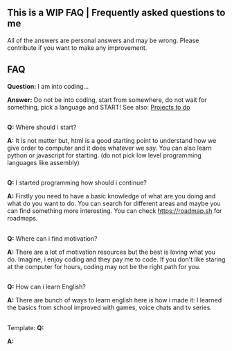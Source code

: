 ## This is a WIP FAQ | Frequently asked questions to me

All of the answers are personal answers and may be wrong. Please contribute if you want to make any improvement.

## FAQ

**Question:** I am into coding...

**Answer:** Do not be into coding, start from somewhere, do not wait for something, pick a language and START! 
See also: [Projects to do](https://github.com/practical-tutorials/project-based-learning)

##

**Q:** Where should i start?

**A:** It is not matter but, html is a good starting point to understand how we give order to computer and it does whatever we say. You can also learn python or javascript for starting. (do not pick low level programming languages like assembly)

##

**Q:** I started programming how should i continue?

**A:** Firstly you need to have a basic knowledge of what are you doing and what do you want to do. You can search for different areas and maybe you can find something more interesting. You can check https://roadmap.sh for roadmaps.

##

**Q:** Where can i find motivation?

**A:** There are a lot of motivation resources but the best is loving what you do. Imagine, i enjoy coding and they pay me to code. If you don't like staring at the computer for hours, coding may not be the right path for you.

##

**Q:** How can i learn English?

**A:** There are bunch of ways to learn english here is how i made it: I learned the basics from school improved with games, voice chats and tv series.

##

Template:
**Q:**

**A:**
##
